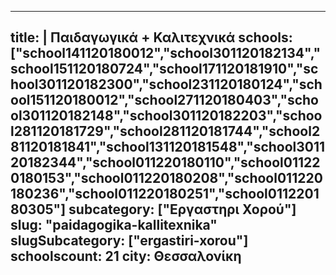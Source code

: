 
---
title: |
   Παιδαγωγικά + Καλιτεχνικά
schools: ["school141120180012","school301120182134","school151120180724","school171120181910","school301120182300","school231120180124","school151120180012","school271120180403","school301120182148","school301120182203","school281120181729","school281120181744","school281120181841","school131120181548","school301120182344","school011220180110","school011220180153","school011220180208","school011220180236","school011220180251","school011220180305"]
subcategory: ["Εργαστηρι Χορού"]
slug: "paidagogika-kallitexnika"
slugSubcategory: ["ergastiri-xorou"]
schoolscount: 21
city: Θεσσαλονίκη
---


